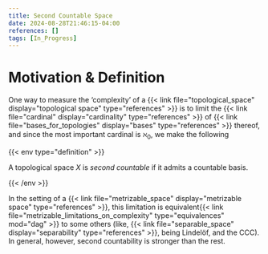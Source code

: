```yaml
---
title: Second Countable Space
date: 2024-08-28T21:46:15-04:00
references: []
tags: [In_Progress]
---
```


# Motivation & Definition

One way to measure the ‘complexity’ of a {{< link file="topological_space" display="topological space" type="references" >}} is to limit the {{< link file="cardinal" display="cardinality" type="references" >}} of {{< link file="bases_for_topologies" display="bases" type="references" >}} thereof, and since the most important cardinal is $\aleph_0$, we make the following

{{< env type="definition" >}}

A topological space $X$ is *second countable* if it admits a countable basis.

{{< /env >}}

In the setting of a {{< link file="metrizable_space" display="metrizable space" type="references" >}}, this limitation is equivalent{{< link file="metrizable_limitations_on_complexity" type="equivalences" mod="dag" >}} to some others (like, {{< link file="separable_space" display="separability" type="references" >}}, being Lindelöf, and the CCC). In general, however, second countability is stronger than the rest.

